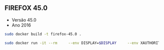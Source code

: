 ## FIREFOX 45.0

- Versão 45.0
- Ano 2016

```sh
sudo docker build -t firefox-45.0 .
```

```sh
sudo docker run -it --rm     --env DISPLAY=$DISPLAY     --env XAUTHORITY=$XAUTHORITY     --volume /tmp/.X11-unix:/tmp/.X11-unix     --volume $XAUTHORITY:$XAUTHORITY    --network host  --name firefox-45.0 firefox-45.0
```
